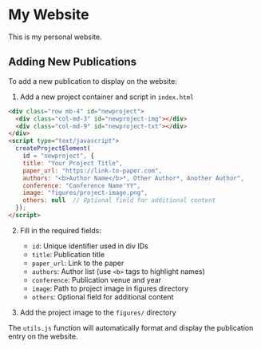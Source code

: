# My Website

This is my personal website. 

## Adding New Publications

To add a new publication to display on the website:

1. Add a new project container and script in `index.html`

```html
<div class="row mb-4" id="newproject">
  <div class="col-md-3" id="newproject-img"></div>
  <div class="col-md-9" id="newproject-txt"></div>
</div>
<script type="text/javascript">
  createProjectElement(
    id = "newproject", {
    title: "Your Project Title",
    paper_url: "https://link-to-paper.com", 
    authors: "<b>Author Name</b>*, Other Author*, Another Author",
    conference: "Conference Name'YY",
    image: "figures/project-image.png",
    others: null  // Optional field for additional content
  });
</script>
```

2. Fill in the required fields:
   - `id`: Unique identifier used in div IDs
   - `title`: Publication title
   - `paper_url`: Link to the paper
   - `authors`: Author list (use `<b>` tags to highlight names)
   - `conference`: Publication venue and year
   - `image`: Path to project image in figures directory
   - `others`: Optional field for additional content

3. Add the project image to the `figures/` directory

The `utils.js` function will automatically format and display the publication entry on the website.